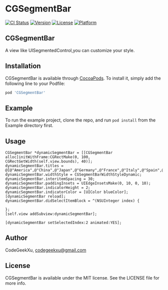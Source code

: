 # CGSegmentBar

[![CI Status](https://img.shields.io/travis/CodeGeekXu/CGSegmentBar.svg?style=flat)](https://travis-ci.org/CodeGeekXu/CGSegmentBar)
[![Version](https://img.shields.io/cocoapods/v/CGSegmentBar.svg?style=flat)](https://cocoapods.org/pods/CGSegmentBar)
[![License](https://img.shields.io/cocoapods/l/CGSegmentBar.svg?style=flat)](https://cocoapods.org/pods/CGSegmentBar)
[![Platform](https://img.shields.io/cocoapods/p/CGSegmentBar.svg?style=flat)](https://cocoapods.org/pods/CGSegmentBar)

## CGSegmentBar
A view like UISegmentedControl,you can customize your style.

## Installation

CGSegmentBar is available through [CocoaPods](https://cocoapods.org). To install
it, simply add the following line to your Podfile:

```ruby
pod 'CGSegmentBar'
```

## Example

To run the example project, clone the repo, and run `pod install` from the Example directory first.

## Usage

    CGSegmentBar *dynamicSegmentBar = [[CGSegmentBar alloc]initWithFrame:CGRectMake(0, 100, CGRectGetWidth(self.view.bounds), 40)];
    dynamicSegmentBar.titles = @[@"America",@"China",@"Japan",@"Germany",@"France",@"Italy",@"Spain",@"India"];
    dynamicSegmentBar.widthStyle = CGSegmentBarWidthStyleDynamic;
    dynamicSegmentBar.interitemSpacing = 30;
    dynamicSegmentBar.paddingInsets = UIEdgeInsetsMake(0, 10, 0, 10);
    dynamicSegmentBar.indicatorHeight = 2;
    dynamicSegmentBar.indicatorColor = [UIColor blueColor];
    [dynamicSegmentBar reload];
    dynamicSegmentBar.didSelectItemBlock = ^(NSUInteger index) {
        
    };
    [self.view addSubview:dynamicSegmentBar];
    
    [dynamicSegmentBar setSelectedIndex:2 animated:YES];

## Author

CodeGeekXu, codegeekxu@gmail.com

## License

CGSegmentBar is available under the MIT license. See the LICENSE file for more info.
